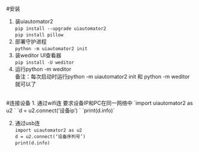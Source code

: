 #安装
1. 装uiautomator2  
`pip install --upgrade uiautomator2`  
`pip install pillow`  
2. 部署守护进程  
`python -m uiautomator2 init`
3. 装weditor UI查看器  
`pip install -U weditor`  
4. 运行python -m weditor  
备注：每次启动时运行python -m uiautomator2 init 和 python -m weditor就可以了
<br>
#连接设备
1. 通过wifi连  
要求设备IP和PC在同一网络中    
`import uiautomator2 as u2 `  
`d = u2.connect(‘设备ip’)  `  
`print(d.info)`   

2. 通过usb连  
`import uiautomator2 as u2`  
`d = u2.connect(‘设备序列号’)`  
`print(d.info)`  

